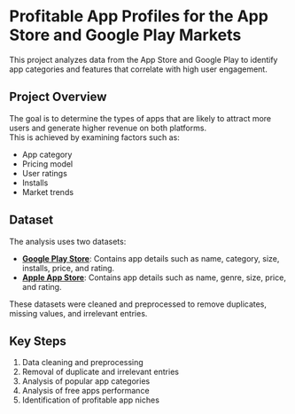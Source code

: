 # Profitable App Profiles for the App Store and Google Play Markets

This project analyzes data from the App Store and Google Play to identify app categories and features that correlate with high user engagement.

## Project Overview
The goal is to determine the types of apps that are likely to attract more users and generate higher revenue on both platforms.  
This is achieved by examining factors such as:
- App category
- Pricing model
- User ratings
- Installs
- Market trends

## Dataset
The analysis uses two datasets:
- [**Google Play Store**](https://www.kaggle.com/datasets/lava18/google-play-store-apps/data): Contains app details such as name, category, size, installs, price, and rating.
- [**Apple App Store**](https://www.kaggle.com/datasets/ramamet4/app-store-apple-data-set-10k-apps/data): Contains app details such as name, genre, size, price, and rating.

These datasets were cleaned and preprocessed to remove duplicates, missing values, and irrelevant entries.

## Key Steps
1. Data cleaning and preprocessing
2. Removal of duplicate and irrelevant entries
3. Analysis of popular app categories
4. Analysis of free apps performance
5. Identification of profitable app niches
